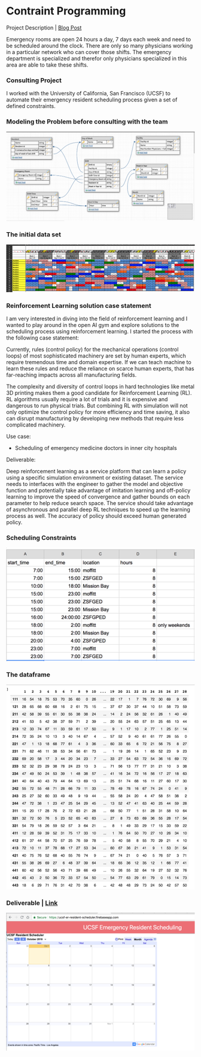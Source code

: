 # Contraint Programming
Project Description | [Blog Post](https://medium.com/@aliviablount/automating-scheduling-for-ed-residents-at-ucsf-a2aa8b9ab880)

Emergency rooms are open 24 hours a day, 7 days each week and need to be scheduled around the clock. There are only so many physicians working in a particular network who can cover those shifts. The emergency department is specialized and therefor only physicians specialized in this area are able to take these shifts.

### Consulting Project

I worked with the University of California, San Francisco (UCSF) to automate their emergency resident scheduling process given a set of defined constraints.

### Modeling the Problem before consulting with the team
![alt text](https://github.com/amblount/CP-for-ED-scheduling/blob/master/public/Screen%20Shot%202018-09-13%20at%205.53.07%20PM.png)

### The initial data set
![alt text](https://github.com/amblount/CP-for-ED-scheduling/blob/master/public/Screen%20Shot%202018-09-17%20at%203.19.31%20PM.png)

### Reinforcement Learning solution case statement

I am very interested in diving into the field of reinforcement learning and I wanted to play around in the open AI gym and explore solutions to the scheduling process using reinforcement learning. I started the process with the following case statement:

Currently, rules (control policy) for the mechanical operations (control loops) of most sophisticated machinery are set by human experts, which require tremendous time and domain expertise. If we can teach machine to learn these rules and reduce the reliance on scarce human experts, that has far-reaching impacts across all manufacturing fields.

The complexity and diversity of control loops in hard technologies like metal 3D printing makes them a good candidate for Reinforcement Learning (RL). RL algorithms usually require a lot of trials and it is expensive and dangerous to run physical trials. But combining RL with simulation will not only optimize the control policy for more efficiency and time saving, it also can disrupt manufacturing by developing new methods that require less complicated machinery.

Use case:

- Scheduling of emergency medicine doctors in inner city hospitals

Deliverable:

Deep reinforcement learning as a service platform that can learn a policy using a specific simulation environment or existing dataset. The service needs to interfaces with the engineer to gather the model and objective function and potentially take advantage of imitation learning and off-policy learning to improve the speed of convergence and gather bounds on each parameter to help reduce search space. The service should take advantage of asynchronous and parallel deep RL techniques to speed up the learning process as well. The accuracy of policy should exceed human generated policy. 

### Scheduling Constraints
![alt text](https://github.com/amblount/CP-for-ED-scheduling/blob/master/public/Screen%20Shot%202018-09-19%20at%204.13.07%20PM.png)

### The dataframe
![alt text](https://github.com/amblount/CP-for-ED-scheduling/blob/master/public/Screen%20Shot%202018-09-27%20at%205.14.03%20PM.png)

### Deliverable | [Link](https://ucsf-er-resident-scheduler.firebaseapp.com/)
![alt text](https://github.com/amblount/CP-for-ED-scheduling/blob/master/public/Screen%20Shot%202018-10-01%20at%203.14.25%20PM.png)
